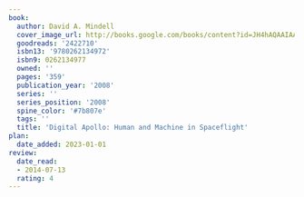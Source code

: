 ```yaml
---
book:
  author: David A. Mindell
  cover_image_url: http://books.google.com/books/content?id=JH4hAQAAIAAJ&printsec=frontcover&img=1&zoom=1&source=gbs_api
  goodreads: '2422710'
  isbn13: '9780262134972'
  isbn9: 0262134977
  owned: ''
  pages: '359'
  publication_year: '2008'
  series: ''
  series_position: '2008'
  spine_color: '#7b807e'
  tags: ''
  title: 'Digital Apollo: Human and Machine in Spaceflight'
plan:
  date_added: 2023-01-01
review:
  date_read:
  - 2014-07-13
  rating: 4
---
```


